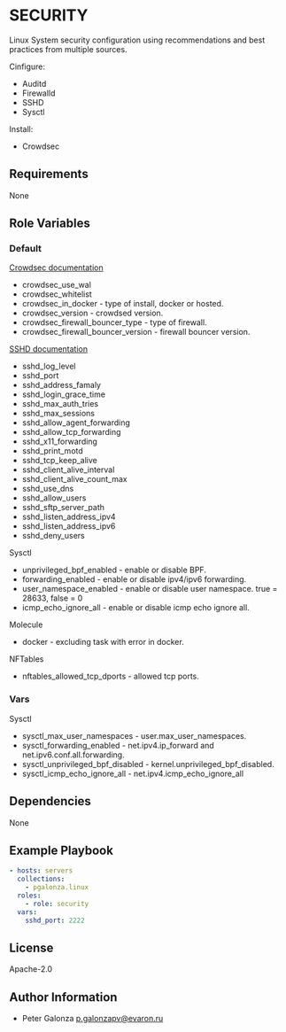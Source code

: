 SECURITY
=========

Linux System security configuration using recommendations and best practices from multiple sources.

Cinfigure:
* Auditd
* Firewalld
* SSHD
* Sysctl

Install:
* Crowdsec

Requirements
------------

None

Role Variables
--------------

### Default

[Crowdsec documentation](https://doc.crowdsec.net/docs/next/intro)
* crowdsec_use_wal
* crowdsec_whitelist
* crowdsec_in_docker - type of install, docker or hosted.
* crowdsec_version - crowdsed version.
* crowdsec_firewall_bouncer_type - type of firewall.
* crowdsec_firewall_bouncer_version - firewall bouncer version.

[SSHD documentation](https://man.openbsd.org/sshd_config)
* sshd_log_level
* sshd_port
* sshd_address_famaly
* sshd_login_grace_time
* sshd_max_auth_tries
* sshd_max_sessions
* sshd_allow_agent_forwarding
* sshd_allow_tcp_forwarding
* sshd_x11_forwarding
* sshd_print_motd
* sshd_tcp_keep_alive
* sshd_client_alive_interval
* sshd_client_alive_count_max
* sshd_use_dns
* sshd_allow_users
* sshd_sftp_server_path
* sshd_listen_address_ipv4
* sshd_listen_address_ipv6
* sshd_deny_users

Sysctl

* unprivileged_bpf_enabled - enable or disable BPF.
* forwarding_enabled - enable or disable ipv4/ipv6 forwarding.
* user_namespace_enabled - enable or disable user namespace. true = 28633, false = 0
* icmp_echo_ignore_all - enable or disable icmp echo ignore all.

Molecule

* docker - excluding task with error in docker.

NFTables

* nftables_allowed_tcp_dports - allowed tcp ports.

### Vars

Sysctl

* sysctl_max_user_namespaces - user.max_user_namespaces.
* sysctl_forwarding_enabled - net.ipv4.ip_forward and net.ipv6.conf.all.forwarding.
* sysctl_unprivileged_bpf_disabled - kernel.unprivileged_bpf_disabled.
* sysctl_icmp_echo_ignore_all - net.ipv4.icmp_echo_ignore_all


Dependencies
------------

None

Example Playbook
----------------

```yaml
- hosts: servers
  collections:
    - pgalonza.linux
  roles:
    - role: security
  vars:
    sshd_port: 2222
```

License
-------

Apache-2.0

Author Information
------------------

* Peter Galonza <p.galonzapv@evaron.ru>
